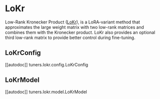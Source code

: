 <!--Copyright 2024 The HuggingFace Team. All rights reserved.

Licensed under the Apache License, Version 2.0 (the "License"); you may not use this file except in compliance with
the License. You may obtain a copy of the License at

http://www.apache.org/licenses/LICENSE-2.0

Unless required by applicable law or agreed to in writing, software distributed under the License is distributed on
an "AS IS" BASIS, WITHOUT WARRANTIES OR CONDITIONS OF ANY KIND, either express or implied. See the License for the
specific language governing permissions and limitations under the License.

⚠️ Note that this file is in Markdown but contain specific syntax for our doc-builder (similar to MDX) that may not be
rendered properly in your Markdown viewer.

-->

# LoKr

Low-Rank Kronecker Product ([LoKr](https://hf.co/papers/2309.14859)), is a LoRA-variant method that approximates the large weight matrix with two low-rank matrices and combines them with the Kronecker product. LoKr also provides an optional third low-rank matrix to provide better control during fine-tuning.

## LoKrConfig

[[autodoc]] tuners.lokr.config.LoKrConfig

## LoKrModel

[[autodoc]] tuners.lokr.model.LoKrModel